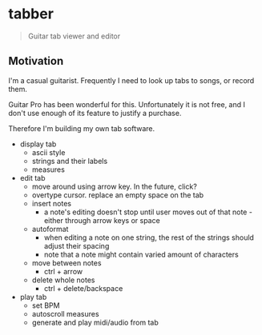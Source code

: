 # tabber

> Guitar tab viewer and editor

## Motivation

I'm a casual guitarist. Frequently I need to look up tabs to songs, or record them.

Guitar Pro has been wonderful for this. Unfortunately it is not free, and I don't use enough of its feature to justify a purchase.

Therefore I'm building my own tab software.

- display tab
  - ascii style
  - strings and their labels
  - measures
- edit tab
  - move around using arrow key. In the future, click?
  - overtype cursor. replace an empty space on the tab
  - insert notes
    - a note's editing doesn't stop until user moves out of that note - either through arrow keys or space
  - autoformat
    - when editing a note on one string, the rest of the strings should adjust their spacing
    - note that a note might contain varied amount of characters
  - move between notes
    - ctrl + arrow
  - delete whole notes
    - ctrl + delete/backspace
- play tab
  - set BPM
  - autoscroll measures
  - generate and play midi/audio from tab